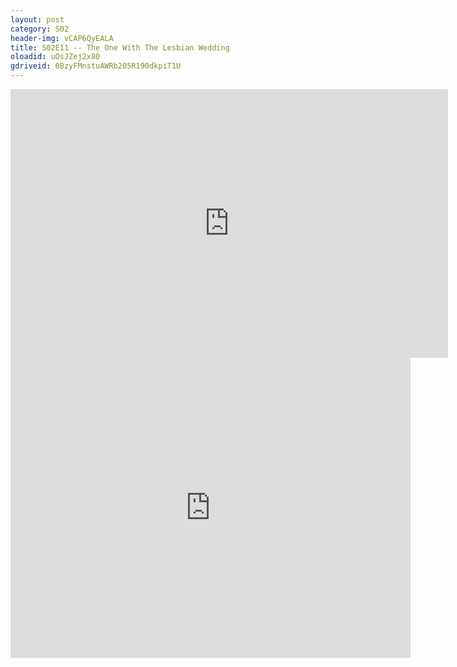 ```yaml
---
layout: post 
category: S02 
header-img: vCAP6QyEALA 
title: S02E11 -- The One With The Lesbian Wedding 
oloadid: uOsJZej2x80 
gdriveid: 0BzyFMnstuAWRb205R190dkpiT1U 
--- 
```

<!--more--> 
<iframe src='https://openload.co/embed/uOsJZej2x80/' width='700' height='430' frameborder='0' scrolling='no' allowfullscreen='allowfullscreen'></iframe> 
<iframe src='https://drive.google.com/file/d/0BzyFMnstuAWRb205R190dkpiT1U/preview' width='640' height='480' frameborder='0' scrolling='no' allowfullscreen='allowfullscreen'></iframe> 